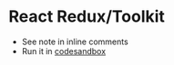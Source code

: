 # React Redux/Toolkit

- See note in inline comments
- Run it in [codesandbox](https://codesandbox.io/s/vigilant-leakey-ib3nhv?file=/src/components/Cart/Cart.js)
